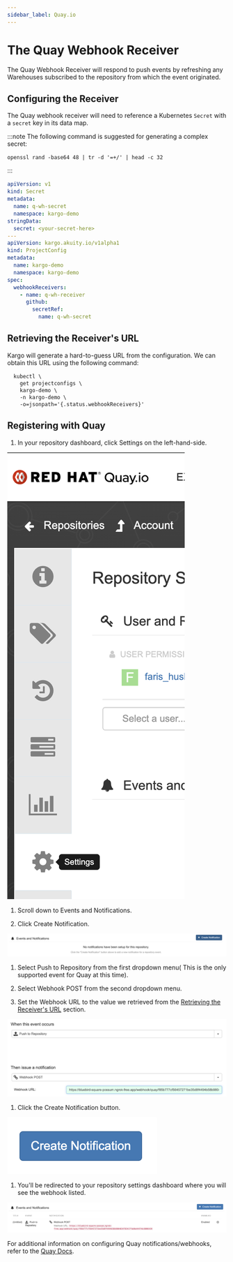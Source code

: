 ```yaml
---
sidebar_label: Quay.io
---
```


# The Quay Webhook Receiver

The Quay Webhook Receiver will respond to push events by refreshing any 
Warehouses subscribed to the repository from which the event originated.

## Configuring the Receiver

The Quay webhook receiver will need to reference a Kubernetes `Secret` with a
`secret` key in its data map.

:::note
The following command is suggested for generating a complex secret:

```shell
openssl rand -base64 48 | tr -d '=+/' | head -c 32
```

:::

```yaml
apiVersion: v1
kind: Secret
metadata:
  name: q-wh-secret
  namespace: kargo-demo
stringData:
  secret: <your-secret-here>
---
apiVersion: kargo.akuity.io/v1alpha1
kind: ProjectConfig
metadata:
  name: kargo-demo
  namespace: kargo-demo
spec:
  webhookReceivers: 
    - name: q-wh-receiver
      github:
        secretRef:
          name: q-wh-secret
```

## Retrieving the Receiver's URL

Kargo will generate a hard-to-guess URL from the configuration. We can obtain 
this URL using the following command:

```shell
  kubectl \
    get projectconfigs \
    kargo-demo \
    -n kargo-demo \
    -o=jsonpath='{.status.webhookReceivers}'
```


## Registering with Quay

1. In your repository dashboard, click <Hlt>Settings</Hlt> on the
  left-hand-side.

![Step 1](./img/1.png "Settings")

1. Scroll down to <Hlt>Events and Notifications</Hlt>.

1. Click <Hlt>Create Notification</Hlt>.

![Step 2](./img/2.png "Create Notification Button")

1. Select <Hlt>Push to Repository</Hlt> from the first dropdown menu( This is the only supported event for Quay at this time).

1. Select <Hlt>Webhook POST</Hlt> from the second dropdown menu.

 1. Set the <Hlt>Webhook URL</Hlt> to the value we retrieved from the 
    [Retrieving the Receiver's URL](#retrieving-the-receivers-url) section.

![Step 3](./img/3.png "Create Notification Form")

1. Click the <Hlt>Create Notification</Hlt> button.

![Step 4](./img/4.png "Submit Form")

1. You'll be redirected to your repository settings dashboard where you
  will see the webhook listed.

![Step 5](./img/5.png "Created")

For additional information on configuring Quay notifications/webhooks, refer to the [Quay Docs](https://docs.quay.io/guides/notifications.html).

